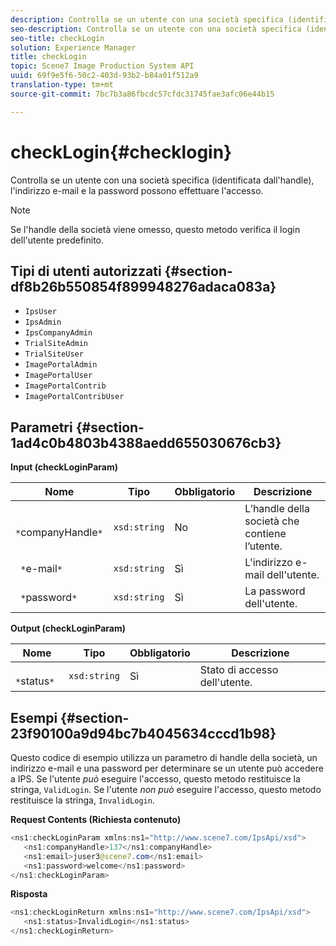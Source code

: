 ```yaml
---
description: Controlla se un utente con una società specifica (identificata dall'handle), l'indirizzo e-mail e la password possono effettuare l'accesso.
seo-description: Controlla se un utente con una società specifica (identificata dall'handle), l'indirizzo e-mail e la password possono effettuare l'accesso.
seo-title: checkLogin
solution: Experience Manager
title: checkLogin
topic: Scene7 Image Production System API
uuid: 69f9e5f6-50c2-403d-93b2-b84a01f512a9
translation-type: tm+mt
source-git-commit: 7bc7b3a86fbcdc57cfdc31745fae3afc06e44b15

---
```



# checkLogin{#checklogin}

Controlla se un utente con una società specifica (identificata dall&#39;handle), l&#39;indirizzo e-mail e la password possono effettuare l&#39;accesso.

>[!NOTE]
>
>Se l&#39;handle della società viene omesso, questo metodo verifica il login dell&#39;utente predefinito.

## Tipi di utenti autorizzati {#section-df8b26b550854f899948276adaca083a}

* `IpsUser`
* `IpsAdmin`
* `IpsCompanyAdmin`
* `TrialSiteAdmin`
* `TrialSiteUser`
* `ImagePortalAdmin`
* `ImagePortalUser`
* `ImagePortalContrib`
* `ImagePortalContribUser`

## Parametri {#section-1ad4c0b4803b4388aedd655030676cb3}

**Input (checkLoginParam)**

| Nome | Tipo | Obbligatorio | Descrizione |
|---|---|---|---|
| ` *`companyHandle`*` | `xsd:string` | No | L’handle della società che contiene l’utente. |
| ` *`e-mail`*` | `xsd:string` | Sì | L&#39;indirizzo e-mail dell&#39;utente. |
| ` *`password`*` | `xsd:string` | Sì | La password dell&#39;utente. |

**Output (checkLoginParam)**

| Nome | Tipo | Obbligatorio | Descrizione |
|---|---|---|---|
| ` *`status`*` | `xsd:string` | Sì | Stato di accesso dell&#39;utente. |

## Esempi {#section-23f90100a9d94bc7b4045634cccd1b98}

Questo codice di esempio utilizza un parametro di handle della società, un indirizzo e-mail e una password per determinare se un utente può accedere a IPS. Se l&#39;utente *può* eseguire l&#39;accesso, questo metodo restituisce la stringa, `ValidLogin`. Se l&#39;utente *non può* eseguire l&#39;accesso, questo metodo restituisce la stringa, `InvalidLogin`.

**Request Contents (Richiesta contenuto)**

```java
<ns1:checkLoginParam xmlns:ns1="http://www.scene7.com/IpsApi/xsd">
   <ns1:companyHandle>137</ns1:companyHandle>
   <ns1:email>juser3@scene7.com</ns1:email>
   <ns1:password>welcome</ns1:password>
</ns1:checkLoginParam>
```

**Risposta**

```java
<ns1:checkLoginReturn xmlns:ns1="http://www.scene7.com/IpsApi/xsd">
   <ns1:status>InvalidLogin</ns1:status>
</ns1:checkLoginReturn>
```


